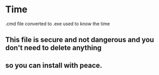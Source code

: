 # Time
.cmd file converted to .exe used to know the time
## This file is secure and not dangerous and you don't need to delete anything
## so you can install with peace.
